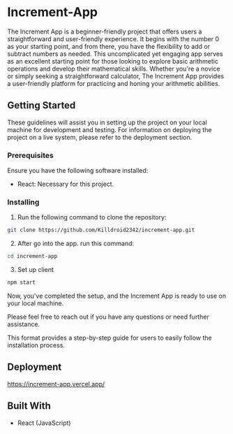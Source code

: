 # Increment-App

The Increment App is a beginner-friendly project that offers users a straightforward and user-friendly experience. It begins with the number 0 as your starting point, and from there, you have the flexibility to add or subtract numbers as needed. This uncomplicated yet engaging app serves as an excellent starting point for those looking to explore basic arithmetic operations and develop their mathematical skills. Whether you're a novice or simply seeking a straightforward calculator, The Increment App provides a user-friendly platform for practicing and honing your arithmetic abilities.

## Getting Started

These guidelines will assist you in setting up the project on your local machine for development and testing. For information on deploying the project on a live system, please refer to the deployment section.

### Prerequisites

Ensure you have the following software installed:

- React: Necessary for this project.

### Installing

1. Run the following command to clone the repository:

```bash
git clone https://github.com/Killdroid2342/increment-app.git
```

2. After go into the app. run this command:

```bash
cd increment-app

```

3. Set up client

```bash
npm start
```

Now, you've completed the setup, and the Increment App is ready to use on your local machine.

Please feel free to reach out if you have any questions or need further assistance.

This format provides a step-by-step guide for users to easily follow the installation process.

## Deployment

https://increment-app.vercel.app/

## Built With

- React (JavaScript)
